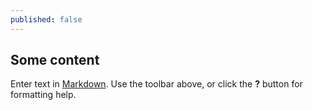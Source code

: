 ```yaml
---
published: false
---
```


## Some content

Enter text in [Markdown](http://daringfireball.net/projects/markdown/). Use the toolbar above, or click the **?** button for formatting help.

